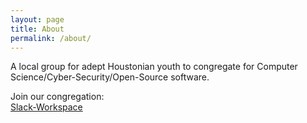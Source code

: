 ```yaml
---
layout: page
title: About
permalink: /about/
---
```


A local group for adept Houstonian youth to congregate for Computer Science/Cyber-Security/Open-Source software.

Join our congregation:\
[Slack-Workspace](https://join.slack.com/t/houstonyouthcsgroup/shared_invite/zt-czeoiupj-fUJpw3oaFg8x~n0AP5P~nQ)
